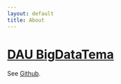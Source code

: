 ```yaml
---
layout: default
title: About
---
```


# [DAU BigDataTema](https://dau-bigdatateams.github.io/)
See [Github](https://github.com/DAU-BigDataTeams).